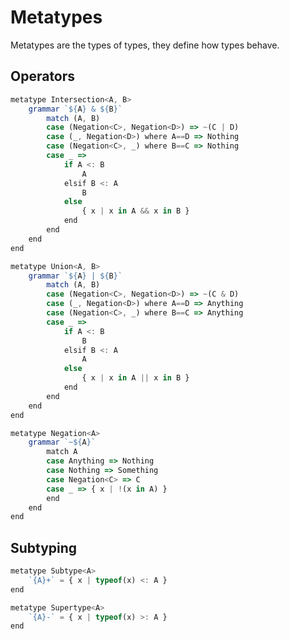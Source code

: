# Metatypes

Metatypes are the types of types, they define how types behave.

## Operators

```Typescript
metatype Intersection<A, B>
    grammar `${A} & ${B}`
        match (A, B)
        case (Negation<C>, Negation<D>) => ~(C | D)
        case (_, Negation<D>) where A==D => Nothing
        case (Negation<C>, _) where B==C => Nothing
        case _ =>
            if A <: B
                A
            elsif B <: A
                B
            else
                { x | x in A && x in B }
            end
        end
    end
end

metatype Union<A, B>
    grammar `${A} | ${B}`
        match (A, B)
        case (Negation<C>, Negation<D>) => ~(C & D)
        case (_, Negation<D>) where A==D => Anything
        case (Negation<C>, _) where B==C => Anything
        case _ =>
            if A <: B
                B
            elsif B <: A
                A
            else
                { x | x in A || x in B }
            end
        end
    end
end

metatype Negation<A>
    grammar `~${A}`
        match A
        case Anything => Nothing
        case Nothing => Something
        case Negation<C> => C
        case _ => { x | !(x in A) }
        end
    end
end
```

<!-- metatype Difference<A, B>
    grammar `${A} - ${B}`
        match (A, B)
        case (_, Negation<D>) where A==D => A
        case (Negation<C>, _) where C==B => C
        case _ =>
            if A==B || A==Nothing || B==Anything
                Nothing
            elsif B==Nothing
                Something
            else
                { x | x in A || !(x in B)}
        end
    end
end
``` -->

## Subtyping

```Typescript
metatype Subtype<A>
    `{A}+` = { x | typeof(x) <: A }
end

metatype Supertype<A>
    `{A}-` = { x | typeof(x) >: A }
end
```

<!-- ## Classes

```Typescript
metatype Class<P>
    `class extends {P}` = { x }
``` -->
